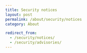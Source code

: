 ```yaml
---
title: Security notices
layout: post
permalink: /about/security/notices
category: About

redirect_from:
  - /security/notices/
  - /security/advisories/
---
```

